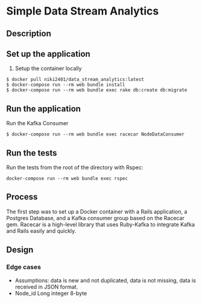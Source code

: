 # Simple Data Stream Analytics

## Description

## Set up the application

1. Setup the container locally

```
$ docker pull niki2401/data_stream_analytics:latest
$ docker-compose run --rm web bundle install
$ docker-compose run --rm web bundle exec rake db:create db:migrate
```

## Run the application
Run the Kafka Consumer
   
```
$ docker-compose run --rm web bundle exec racecar NodeDataConsumer
```

## Run the tests

Run the tests from the root of the directory with Rspec:

```
docker-compose run --rm web bundle exec rspec
```

## Process
The first step was to set up a Docker container with a Rails application, a Postgres Database, and a Kafka consumer group based on the Racecar gem. Racecar is a high-level library that uses Ruby-Kafka to integrate Kafka and Rails easily and quickly.

## Design


### Edge cases
- Assumptions: data is new and not duplicated, data is not missing, data is received in JSON format.
- Node_id Long integer 8-byte
